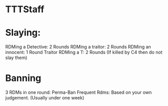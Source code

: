 TTTStaff
========


Slaying:
========
RDMing a Detective: 2 Rounds
RDMing a traitor: 2 Rounds
RDMing an innocent: 1 Round
Traitor RDMing a T: 2 Rounds (If killed by C4 then do not slay them)


Banning
========

3 RDMs in one round: Perma-Ban
Frequent Rdms: Based on your own judgement. (Usually under one week)

